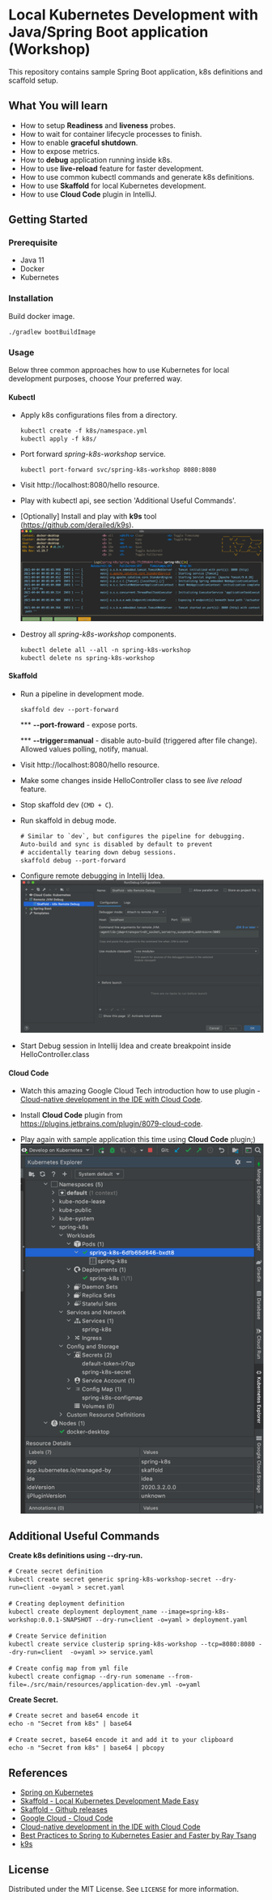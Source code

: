 # Local Kubernetes Development with Java/Spring Boot application (Workshop)

This repository contains sample Spring Boot application, k8s definitions and scaffold setup.

## What You will learn

* How to setup **Readiness** and **liveness** probes.
* How to wait for container lifecycle processes to finish.
* How to enable **graceful shutdown**.
* How to expose metrics.
* How to **debug** application running inside k8s.
* How to use **live-reload** feature for faster development.
* How to use common kubectl commands and generate k8s definitions.  
* How to use **Skaffold** for local Kubernetes development.
* How to use **Cloud Code** plugin in IntelliJ.

## Getting Started

### Prerequisite

* Java 11
* Docker
* Kubernetes

### Installation

Build docker image.
```shell
./gradlew bootBuildImage
```

### Usage

Below three common approaches how to use Kubernetes for local development purposes, choose Your preferred way.

#### Kubectl

* Apply k8s configurations files from a directory.
  ```shell
  kubectl create -f k8s/namespace.yml
  kubectl apply -f k8s/
  ```
* Port forward *spring-k8s-workshop* service.
  ```shell
  kubectl port-forward svc/spring-k8s-workshop 8080:8080
  ```
* Visit http://localhost:8080/hello resource.

* Play with kubectl api, see section 'Additional Useful Commands'.

* [Optionally] Install and play with **k9s** tool (https://github.com/derailed/k9s).
  ![k9s.png](./_docs/img/k9s.png)

* Destroy all *spring-k8s-workshop* components.
  ```shell
  kubectl delete all --all -n spring-k8s-workshop
  kubectl delete ns spring-k8s-workshop
  ```

#### Skaffold

* Run a pipeline in development mode.
    ```shell
    skaffold dev --port-forward
    ```
    *** **--port-froward** - expose ports. 
  
    *** **--trigger=manual** - disable auto-build (triggered after file change). Allowed values polling, notify, manual.
  
* Visit http://localhost:8080/hello resource.
  
* Make some changes inside HelloController class to see *live reload* feature.
  
* Stop skaffold dev (`CMD + C`).
  
* Run skaffold in debug mode.
    ```shell
    # Similar to `dev`, but configures the pipeline for debugging. Auto-build and sync is disabled by default to prevent
    # accidentally tearing down debug sessions.
    skaffold debug --port-forward
    ```
* Configure remote debugging in Intellij Idea.
  ![intellij-skaffold-remote-debug-setup.png](./_docs/img/intellij-skaffold-remote-debug-setup.png)
  
* Start Debug session in Intellij Idea and create breakpoint inside HelloController.class 

#### Cloud Code

* Watch this amazing Google Cloud Tech introduction how to use plugin - [Cloud-native development in the IDE with Cloud Code](https://www.youtube.com/watch?v=g9gIgiNsRgg).
  
* Install **Cloud Code** plugin from https://plugins.jetbrains.com/plugin/8079-cloud-code.
  
* Play again with sample application this time using **Cloud Code** plugin;)
  ![cloud-code-plugin.png](./_docs/img/cloud-code-plugin.png)
  

## Additional Useful Commands

**Create k8s definitions using --dry-run.**
```shell
# Create secret definition
kubectl create secret generic spring-k8s-workshop-secret --dry-run=client -o=yaml > secret.yaml

# Creating deployment definition
kubectl create deployment deployment_name --image=spring-k8s-workshop:0.0.1-SNAPSHOT --dry-run=client -o=yaml > deployment.yaml

# Create Service definition
kubectl create service clusterip spring-k8s-workshop --tcp=8080:8080 --dry-run=client  -o=yaml >> service.yaml

# Create config map from yml file
kubectl create configmap --dry-run somename --from-file=./src/main/resources/application-dev.yml -o=yaml
```

**Create Secret.**
```shell
# Create secret and base64 encode it
echo -n "Secret from k8s" | base64

# Create secret, base64 encode it and add it to your clipboard
echo -n "Secret from k8s" | base64 | pbcopy
```

## References

* [Spring on Kubernetes](https://spring.io/guides/topicals/spring-on-kubernetes/)
* [Skaffold - Local Kubernetes Development Made Easy](https://www.youtube.com/watch?v=tTNrzEjROCo)
* [Skaffold - Github releases](https://github.com/GoogleContainerTools/skaffold/releases)
* [Google Cloud - Cloud Code](https://cloud.google.com/code)
* [Cloud-native development in the IDE with Cloud Code](https://www.youtube.com/watch?v=g9gIgiNsRgg)
* [Best Practices to Spring to Kubernetes Easier and Faster by Ray Tsang](https://www.youtube.com/watch?v=c16oOeTfFXM)
* [k9s](https://github.com/derailed/k9s)

## License

Distributed under the MIT License. See `LICENSE` for more information.